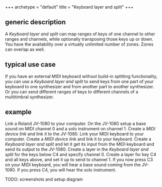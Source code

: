 +++
archetype = "default"
title = "Keyboard layer and split"
+++

## generic description
A *Keyboard layer and split* can map ranges of keys of one channel to other ranges and channels,
while optionally transposing those keys up or down. You have the availability over a virtually
unlimited number of zones. Zones can overlap as well.

## typical use case
If you have an external MIDI keyboard without build-in splitting functionality, you can use a
*Keyboard layer and split* to send keys from one part of your keyboard to one synthesizer and
from another part to another synthesizer. Or you can send different ranges of keys to different
channels of a multitimbral synthesizer.

## example
Link a Roland JV-1080 to your computer. On the JV-1080 setup a base sound on MIDI channel 0 and a
solo instrument on channel 1. Create a *MIDI device link* and link it to the JV-1080. Link your MIDI
keyboard to your computer. Create a *MIDI device link* and link it to your keyboard. Create a
*Keyboard layer and split* and let it get its input from the MIDI keyboard and send its output to
the JV-1080. Create a layer in the *Keyboard layer and split* for the keys below C4 and specify
channel 0. Create a layer for key C4 and all keys above, and set it up to send to channel 1. If you
now press C3 on your MIDI keyboard, you will hear a base sound coming from the JV-1080. If you press
C4, you will hear the solo instrument.

TODO: screenshots and setup diagram

